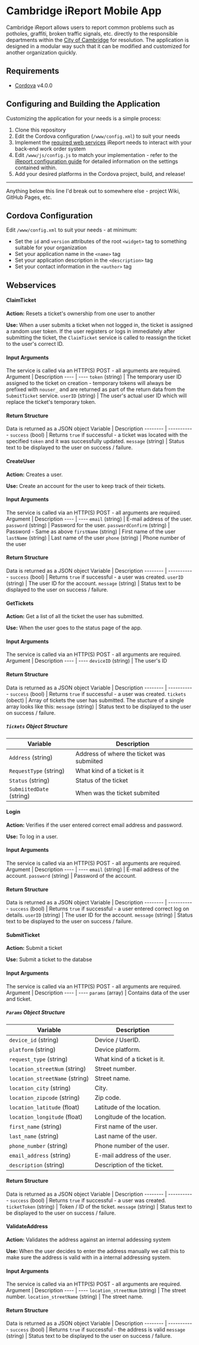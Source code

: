 # Cambridge iReport Mobile App
Cambridge iReport allows users to report common problems such as potholes, graffiti, broken traffic signals, etc. directly to the responsible departments within the [City of Cambridge](http://www.cambridgema.gov/) for resolution. The application is designed in a modular way such that it can be modified and customized for another organization quickly.

## Requirements
* [Cordova](https://cordova.apache.org/) v4.0.0

## Configuring and Building the Application
Customizing the application for your needs is a simple process:
1. Clone this repository
2. Edit the Cordova configuration (`/www/config.xml`) to suit your needs
3. Implement the [required web services](configGuide.html#webservices) iReport needs to interact with your back-end work order system
4. Edit `/www/js/config.js` to match your implementation - refer to the [iReport configuration guide](configGuide.html#configjs) for detailed information on the settings contained within.
5. Add your desired platforms in the Cordova project, build, and release!

----
Anything below this line I'd break out to somewhere else - project Wiki, GitHub Pages, etc.
## Cordova Configuration
Edit `/www/config.xml` to suit your needs - at minimum:
* Set the `id` and `version` attributes of the root `<widget>` tag to something suitable for your organization
 * Set your application name in the `<name>` tag
 * Set your application description in the `<description>` tag
 * Set your contact information in the `<author>` tag
 
## Webservices
#### ClaimTicket
**Action:** Resets a ticket's ownership from one user to another

**Use:** When a user submits a ticket when not logged in, the ticket is assigned a random user token. If the user registers or logs in immediately after submitting the ticket, the `ClaimTicket` service is called to reassign the ticket to the user's correct ID.

#### Input Arguments
The service is called via an HTTP(S) POST - all arguments are required.
Argument | Description
---- | ----
`token` (string) | The temporary user ID assigned to the ticket on creation - temporary tokens will always be prefixed with `nouser_` and are returned as part of the return data from the `SubmitTicket` service.
`userID` (string) | The user's actual user ID which will replace the ticket's temporary token.

#### Return Structure
Data is returned as a JSON object
Variable | Description
-------- | -----------
`success` (bool) | Returns `true` if successful - a ticket was located with the specified `token` and it was successfully updated.
`message` (string) | Status text to be displayed to the user on success / failure.

#### CreateUser
**Action:** Creates a user.

**Use:** Create an account for the user to keep track of their tickets.

#### Input Arguments
The service is called via an HTTP(S) POST - all arguments are required.
Argument | Description
---- | ----
`email` (string) | E-mail address of the user.
`password` (string) | Password for the user.
`passwordConfirm` (string) | Password - Same as above
`firstName` (string) | First name of the user
`lastName` (string) | Last name of the user
`phone` (string) | Phone number of the user
#### Return Structure
Data is returned as a JSON object
Variable | Description
-------- | -----------
`success` (bool) | Returns `true` if successful - a user was created.
`userID` (string) | The user ID for the account.
`message` (string) | Status text to be displayed to the user on success / failure.

#### GetTickets
**Action:** Get a list of all the ticket the user has submitted.

**Use:** When the user goes to the status page of the app.

#### Input Arguments
The service is called via an HTTP(S) POST - all arguments are required.
Argument | Description
---- | ----
`deviceID` (string) | The user's ID
#### Return Structure
Data is returned as a JSON object
Variable | Description
-------- | -----------
`success` (bool) | Returns `true` if successful - a user was created.
`tickets` (obect) | Array of tickets the user has submitted. The stucture of a single array looks like this:
`message` (string) | Status text to be displayed to the user on success / failure.
##### `Tickets` Object Structure
Variable | Description
---- | ----
`Address` (string) | Address of where the ticket was submiited
`RequestType` (string) | What kind of a ticket is it
`Status` (string) | Status of the ticket
`SubmiitedDate` (string) | When was the ticket submited

#### Login
**Action:** Verifies if the user entered correct email address and password.

**Use:** To log in a user.

#### Input Arguments
The service is called via an HTTP(S) POST - all arguments are required.
Argument | Description
---- | ----
`email` (string) | E-mail address of the account.
`password` (string) | Password of the account.
#### Return Structure
Data is returned as a JSON object
Variable | Description
-------- | -----------
`success` (bool) | Returns `true` if successful - a user entered correct log on details.
`userID` (string) | The user ID for the account.
`message` (string) | Status text to be displayed to the user on success / failure.

#### SubmitTicket
**Action:** Submit a ticket

**Use:** Submit a ticket to the databse

#### Input Arguments
The service is called via an HTTP(S) POST - all arguments are required.
Argument | Description
---- | ----
`params` (array) | Contains data of the user and ticket.

##### `Params` Object Structure
Variable | Description
---- | ----
`device_id` (string) | Device / UserID.
`platform` (string) | Device platform.
`request_type` (string) | What kind of a ticket is it.
`location_streetNum` (string) | Street number.
`location_streetName` (string) | Street name.
`location_city` (string) | City.
`location_zipcode` (string) | Zip code.
`location_latitude` (float) | Latitude of the location.
`location_longitude` (float) | Longitude of the location.
`first_name` (string) | First name of the user.
`last_name` (string) | Last name of the user.
`phone_number` (string) | Phone number of the user.
`email_address` (string) | E-mail address of the user.
`description` (string) | Description of the ticket.
    
#### Return Structure
Data is returned as a JSON object
Variable | Description
-------- | -----------
`success` (bool) | Returns `true` if successful - a user was created.
`ticketToken` (string) | Token / ID of the ticket.
`message` (string) | Status text to be displayed to the user on success / failure.

#### ValidateAddress
**Action:** Validates the address against an internal addessing system

**Use:** When the user decides to enter the address manually we call this to make sure the address is valid with in a internal addressing system.

#### Input Arguments
The service is called via an HTTP(S) POST - all arguments are required.
Argument | Description
---- | ----
`location_streetNum` (string) | The street number.
`location_streetName` (string) | The street name.
#### Return Structure
Data is returned as a JSON object
Variable | Description
-------- | -----------
`success` (bool) | Returns `true` if successful - the address is valid
`message` (string) | Status text to be displayed to the user on success / failure.